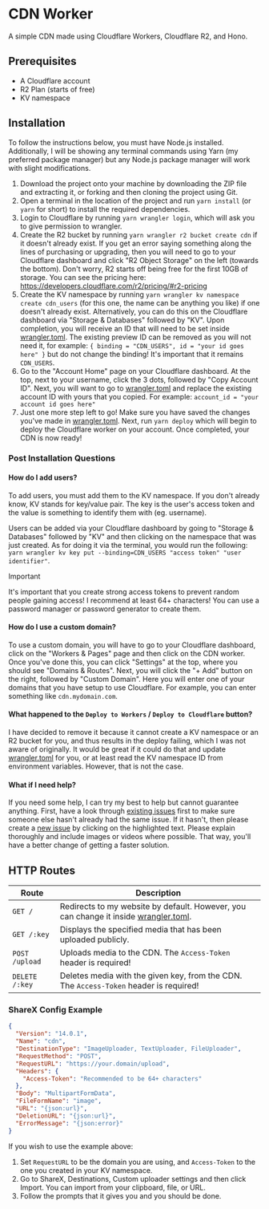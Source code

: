 # CDN Worker

A simple CDN made using Cloudflare Workers, Cloudflare R2, and Hono.

## Prerequisites
- A Cloudflare account
- R2 Plan (starts of free)
- KV namespace

## Installation 

To follow the instructions below, you must have Node.js installed. Additionally, I will be showing any terminal commands using Yarn (my preferred package manager) but any Node.js package manager will work with slight modifications.

1. Download the project onto your machine by downloading the ZIP file and extracting it, or forking and then cloning the project using Git.
2. Open a terminal in the location of the project and run `yarn install` (or `yarn` for short) to install the required dependencies.
3. Login to Cloudflare by running `yarn wrangler login`, which will ask you to give permission to wrangler.
4. Create the R2 bucket by running `yarn wrangler r2 bucket create cdn` if it doesn't already exist. If you get an error saying something along the lines of purchasing or upgrading, then you will need to go to your Cloudflare dashboard and click "R2 Object Storage" on the left (towards the bottom). Don't worry, R2 starts off being free for the first 10GB of storage. You can see the pricing here: https://developers.cloudflare.com/r2/pricing/#r2-pricing
4. Create the KV namespace by running `yarn wrangler kv namespace create cdn_users` (for this one, the name can be anything you like) if one doesn't already exist. Alternatively, you can do this on the Cloudflare dashboard via "Storage & Databases" followed by "KV". Upon completion, you will receive an ID that will need to be set inside [wrangler.toml](/wrangler.toml#L10). The existing preview ID can be removed as you will not need it, for example: `{ binding = "CDN_USERS", id = "your id goes here" }` but do not change the binding! It's important that it remains `CDN_USERS`.
5. Go to the "Account Home" page on your Cloudflare dashboard. At the top, next to your username, click the 3 dots, followed by "Copy Account ID". Next, you will want to go to [wrangler.toml](/wrangler.toml#L6) and replace the existing account ID with yours that you copied. For example: `account_id = "your account id goes here"`
6. Just one more step left to go! Make sure you have saved the changes you've made in [wrangler.toml](/wrangler.toml). Next, run `yarn deploy` which will begin to deploy the Cloudflare worker on your account. Once completed, your CDN is now ready!

### Post Installation Questions

#### How do I add users?

To add users, you must add them to the KV namespace. If you don't already know, KV stands for key/value pair. The key is the user's access token and the value is something to identify them with (eg. username).

Users can be added via your Cloudflare dashboard by going to "Storage & Databases" followed by "KV" and then clicking on the namespace that was just created. As for doing it via the terminal, you would run the following: `yarn wrangler kv key put --binding=CDN_USERS "access token" "user identifier"`.

> [!IMPORTANT]  
> It's important that you create strong access tokens to prevent random people gaining access! I recommend at least 64+ characters! You can use a password manager or password generator to create them.

#### How do I use a custom domain?

To use a custom domain, you will have to go to your Cloudflare dashboard, click on the "Workers & Pages" page and then click on the CDN worker. Once you've done this, you can click "Settings" at the top, where you should see "Domains & Routes". Next, you will click the "+ Add" button on the right, followed by "Custom Domain". Here you will enter one of your domains that you have setup to use Cloudflare. For example, you can enter something like `cdn.mydomain.com`.

#### What happened to the `Deploy to Workers` / `Deploy to Cloudflare` button?

I have decided to remove it because it cannot create a KV namespace or an R2 bucket for you, and thus results in the deploy failing, which I was not aware of originally. It would be great if it could do that and update [wrangler.toml](/wrangler.toml) for you, or at least read the KV namespace ID from environment variables. However, that is not the case.

#### What if I need help?

If you need some help, I can try my best to help but cannot guarantee anything. First, have a look through [existing issues](https://github.com/SerenModz21/cdn-worker/issues) first to make sure someone else hasn't already had the same issue. If it hasn't, then please create a [new issue](https://github.com/SerenModz21/cdn-worker/issues/new) by clicking on the highlighted text. Please explain thoroughly and include images or videos where possible. That way, you'll have a better change of getting a faster solution.

## HTTP Routes

Route          | Description 
---------------|-------------
`GET /`        | Redirects to my website by default. However, you can change it inside [wrangler.toml](/wrangler.toml#L19).
`GET /:key`    | Displays the specified media that has been uploaded publicly.
`POST /upload` | Uploads media to the CDN. The `Access-Token` header is required!
`DELETE /:key` | Deletes media with the given key, from the CDN. The `Access-Token` header is required!

### ShareX Config Example

```json
{
  "Version": "14.0.1",
  "Name": "cdn",
  "DestinationType": "ImageUploader, TextUploader, FileUploader",
  "RequestMethod": "POST",
  "RequestURL": "https://your.domain/upload",
  "Headers": {
    "Access-Token": "Recommended to be 64+ characters"
  },
  "Body": "MultipartFormData",
  "FileFormName": "image",
  "URL": "{json:url}",
  "DeletionURL": "{json:url}",
  "ErrorMessage": "{json:error}"
}
```

If you wish to use the example above:
1. Set `RequestURL` to be the domain you are using, and `Access-Token` to the one you created in your KV namespace.
2. Go to ShareX, Destinations, Custom uploader settings and then click Import. You can import from your clipboard, file, or URL.
3. Follow the prompts that it gives you and you should be done. 
